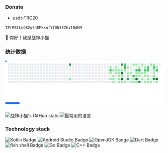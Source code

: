 ### Donate

   - usdt-TRC20
   ```
   TPrRBtLnG82q5hDMkxnfYfDN3EZhi1NdKM
   ```

:wave: 你好！我是战神小猫

### 统计数据

<picture>
  <source
    media="(prefers-color-scheme: dark)"
    srcset="images/breakout-dark.svg"
  />
  <source
    media="(prefers-color-scheme: light)"
    srcset="images/breakout-light.svg"
  />
  <img alt="Breakout Game" src="images/breakout-light.svg" />
</picture>

![战神小猫's GitHub stats](https://github-readme-stats.vercel.app/api?username=ioit-aaa&show_icons=true&theme=nord&locale=cn&hide_title=true&hide=prs&include_all_commits=true&count_private=true)
![最常用的语言](https://github-readme-stats.vercel.app/api/top-langs/?username=ioit-aaa&layout=compact&theme=nord&locale=cn&hide=html,css,tex)

### Technology stack

![Kotlin Badge](https://img.shields.io/badge/Kotlin-7F52FF?logo=kotlin&logoColor=fff&style=for-the-badge)
![Android Studio Badge](https://img.shields.io/badge/Android%20Studio-3DDC84?logo=androidstudio&logoColor=fff&style=for-the-badge)
![OpenJDK Badge](https://img.shields.io/badge/OpenJDK-000?logo=openjdk&logoColor=fff&style=for-the-badge)
![Dart Badge](https://img.shields.io/badge/Dart-0175C2?logo=dart&logoColor=fff&style=for-the-badge)
![fish shell Badge](https://img.shields.io/badge/fish%20shell-34C534?logo=fishshell&logoColor=fff&style=for-the-badge)
![Go Badge](https://img.shields.io/badge/Go-00ADD8?logo=go&logoColor=fff&style=for-the-badge)
![C++ Badge](https://img.shields.io/badge/C%2B%2B-00599C?logo=cplusplus&logoColor=fff&style=for-the-badge)